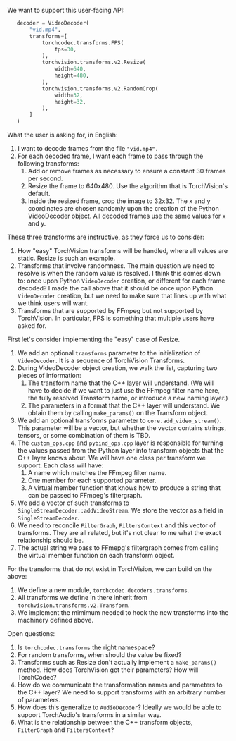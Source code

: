 We want to support this user-facing API:

 ```python
    decoder = VideoDecoder(
        "vid.mp4",
        transforms=[
            torchcodec.transforms.FPS(
                fps=30,
            ),
            torchvision.transforms.v2.Resize(
                width=640,
                height=480,
            ),
            torchvision.transforms.v2.RandomCrop(
                width=32,
                height=32,
            ),
        ]
    )
```

What the user is asking for, in English:

1. I want to decode frames from the file `"vid.mp4".`
2. For each decoded frame, I want each frame to pass through the following transforms:
   1. Add or remove frames as necessary to ensure a constant 30 frames per second.
   2. Resize the frame to 640x480. Use the algorithm that is TorchVision's default.
   3. Inside the resized frame, crop the image to 32x32. The x and y coordinates are chosen randomly upon the creation of the Python VideoDecoder object. All decoded frames use the same values for x and y.

These three transforms are instructive, as they force us to consider:

1. How "easy" TorchVision transforms will be handled, where all values are
   static. Resize is such an example.
2. Transforms that involve randomness. The main question we need to resolve
   is when the random value is resolved. I think this comes down to: once
   upon Python `VideoDecoder` creation, or different for each frame decoded?
   I made the call above that it should be once upon Python `VideoDecoder`
   creation, but we need to make sure that lines up with what we think
   users will want.
3. Transforms that are supported by FFmpeg but not supported by
   TorchVision. In particular, FPS is something that multiple users have
   asked for.

First let's consider implementing the "easy" case of Resize.

1. We add an optional `transforms` parameter to the initialization of
   `VideoDecoder`. It is a sequence of TorchVision Transforms.
2. During VideoDecoder object creation, we walk the list, capturing two
   pieces of information:
   1. The transform name that the C++ layer will understand. (We will
      have to decide if we want to just use the FFmpeg filter name
      here, the fully resolved Transform name, or introduce a new
      naming layer.)
   2. The parameters in a format that the C++ layer will understand. We
      obtain them by calling `make_params()` on the Transform object.
3. We add an optional transforms parameter to `core.add_video_stream()`. This
   parameter will be a vector, but whether the vector contains strings,
   tensors, or some combination of them is TBD.
4. The `custom_ops.cpp` and `pybind_ops.cpp` layer is responsible for turning
   the values passed from the Python layer into transform objects that the
   C++ layer knows about. We will have one class per transform we support.
   Each class will have:
   1. A name which matches the FFmpeg filter name.
   2. One member for each supported parameter.
   3. A virtual member function that knows how to produce a string that
      can be passed to FFmpeg's filtergraph.
5. We add a vector of such transforms to
   `SingleStreamDecoder::addVideoStream`. We store the vector as a field in
   `SingleStreamDecoder`.
6. We need to reconcile `FilterGraph`, `FiltersContext` and this vector of
   transforms. They are all related, but it's not clear to me what the
   exact relationship should be.
7. The actual string we pass to FFmepg's filtergraph comes from calling
   the virtual member function on each transform object.

For the transforms that do not exist in TorchVision, we can build on the above:

1. We define a new module, `torchcodec.decoders.transforms`.
2. All transforms we define in there inherit from
   `torchvision.transforms.v2.Transform`.
3. We implement the mimimum needed to hook the new transforms into the
   machinery defined above.

Open questions:

1. Is `torchcodec.transforms` the right namespace?
2. For random transforms, when should the value be fixed?
3. Transforms such as Resize don't actually implement a `make_params()`
   method. How does TorchVision get their parameters? How will TorchCodec?
4. How do we communicate the transformation names and parameters to the C++
   layer? We need to support transforms with an arbitrary number of parameters.
5. How does this generalize to `AudioDecoder`? Ideally we would be able to
   support TorchAudio's transforms in a similar way.
6. What is the relationship between the C++ transform objects, `FilterGraph`
   and `FiltersContext`?
